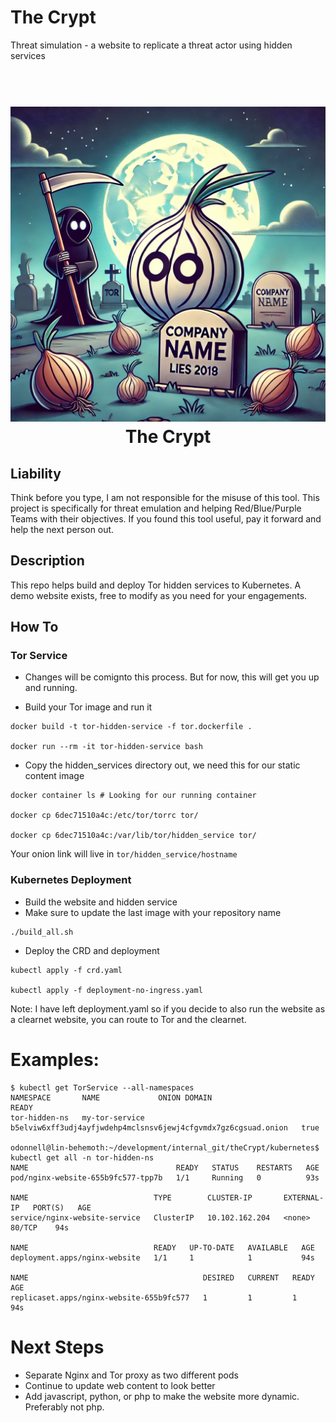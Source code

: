 # The Crypt

Threat simulation - a website to replicate a threat actor using hidden services

<h1 align="center">
<br>
<img src=assets/onion-graveyard.png>
<br>
The Crypt
</h1>


## Liability

Think before you type, I am not responsible for the misuse of this tool.
This project is specifically for threat emulation and helping Red/Blue/Purple Teams with their objectives.
If you found this tool useful, pay it forward and help the next person out.

## Description

This repo helps build and deploy Tor hidden services to Kubernetes.
A demo website exists, free to modify as you need for your engagements.

## How To

### Tor Service

* Changes will be comignto this process. But for now, this will get you up and running.

* Build your Tor image and run it

```
docker build -t tor-hidden-service -f tor.dockerfile .

docker run --rm -it tor-hidden-service bash
```

 * Copy the hidden_services directory out, we need this for our static content image

```
docker container ls # Looking for our running container

docker cp 6dec71510a4c:/etc/tor/torrc tor/

docker cp 6dec71510a4c:/var/lib/tor/hidden_service tor/
```

Your onion link will live in `tor/hidden_service/hostname`

### Kubernetes Deployment

* Build the website and hidden service
* Make sure to update the last image with your repository name

```
./build_all.sh
```

* Deploy the CRD and deployment

```
kubectl apply -f crd.yaml

kubectl apply -f deployment-no-ingress.yaml
```

Note: I have left deployment.yaml so if you decide to also run the website as a clearnet website, you can route to Tor and the clearnet.

# Examples:

```
$ kubectl get TorService --all-namespaces
NAMESPACE       NAME             ONION DOMAIN                                                     READY
tor-hidden-ns   my-tor-service   b5elviw6xff3udj4ayfjwdehp4mclsnsv6jewj4cfgvmdx7gz6cgsuad.onion   true

odonnell@lin-behemoth:~/development/internal_git/theCrypt/kubernetes$ kubectl get all -n tor-hidden-ns
NAME                                 READY   STATUS    RESTARTS   AGE
pod/nginx-website-655b9fc577-tpp7b   1/1     Running   0          93s

NAME                            TYPE        CLUSTER-IP       EXTERNAL-IP   PORT(S)   AGE
service/nginx-website-service   ClusterIP   10.102.162.204   <none>        80/TCP    94s

NAME                            READY   UP-TO-DATE   AVAILABLE   AGE
deployment.apps/nginx-website   1/1     1            1           94s

NAME                                       DESIRED   CURRENT   READY   AGE
replicaset.apps/nginx-website-655b9fc577   1         1         1       94s

```



# Next Steps

* Separate Nginx and Tor proxy as two different pods
* Continue to update web content to look better
* Add javascript, python, or php to make the website more dynamic. Preferably not php.
